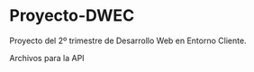 # Proyecto-DWEC
Proyecto del 2º trimestre de Desarrollo Web en Entorno Cliente.

Archivos para la API
